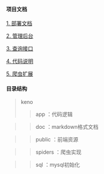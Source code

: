 #### 项目文档
[1. 部署文档](https://github.com/temprory/keno/blob/master/doc/%E9%83%A8%E7%BD%B2%E6%96%87%E6%A1%A3.md)

[2. 管理后台](https://github.com/temprory/keno/blob/master/doc/%E7%AE%A1%E7%90%86%E5%90%8E%E5%8F%B0.md)

[3. 查询接口](https://github.com/temprory/keno/blob/master/doc/%E6%9F%A5%E8%AF%A2%E6%8E%A5%E5%8F%A3.md)

[4. 代码说明](https://github.com/temprory/keno/blob/master/doc/%E4%BB%A3%E7%A0%81%E8%AF%B4%E6%98%8E.md)

[5. 爬虫扩展](https://github.com/temprory/keno/blob/master/doc/%E7%88%AC%E8%99%AB%E6%89%A9%E5%B1%95.md)

#### 目录结构
> keno
>> app     ：代码逻辑

>> doc     ：markdown格式文档

>> public  ：前端资源

>> spiders ：爬虫实现

>> sql     ：mysql初始化
